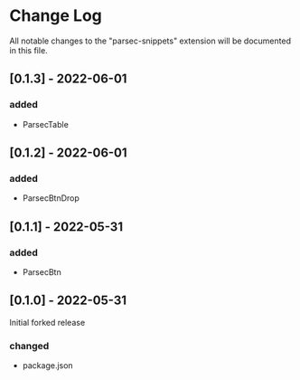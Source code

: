 # Change Log

All notable changes to the "parsec-snippets" extension will be documented in this file.

## [0.1.3] - 2022-06-01

### added
-   ParsecTable

## [0.1.2] - 2022-06-01

### added
-   ParsecBtnDrop

## [0.1.1] - 2022-05-31

### added
-   ParsecBtn

## [0.1.0] - 2022-05-31

Initial forked release

### changed
-   package.json